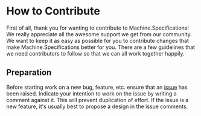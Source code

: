 # How to Contribute

First of all, thank you for wanting to contribute to Machine.Specifications! We really appreciate all the awesome support we get from our community. We want to keep it as easy as possible for you to contribute changes that make Machine.Specifications better for you. There are a few guidelines that we need contributors to follow so that we can all work together happily.

## Preparation

Before starting work on a new bug, feature, etc. ensure that an [issue](https://github.com/machine/machine.specifications/issues) has been raised. Indicate your intention to work on the issue by writing a comment against it. This will prevent duplication of effort. If the issue is a new feature, it's usually best to propose a design in the issue comments.